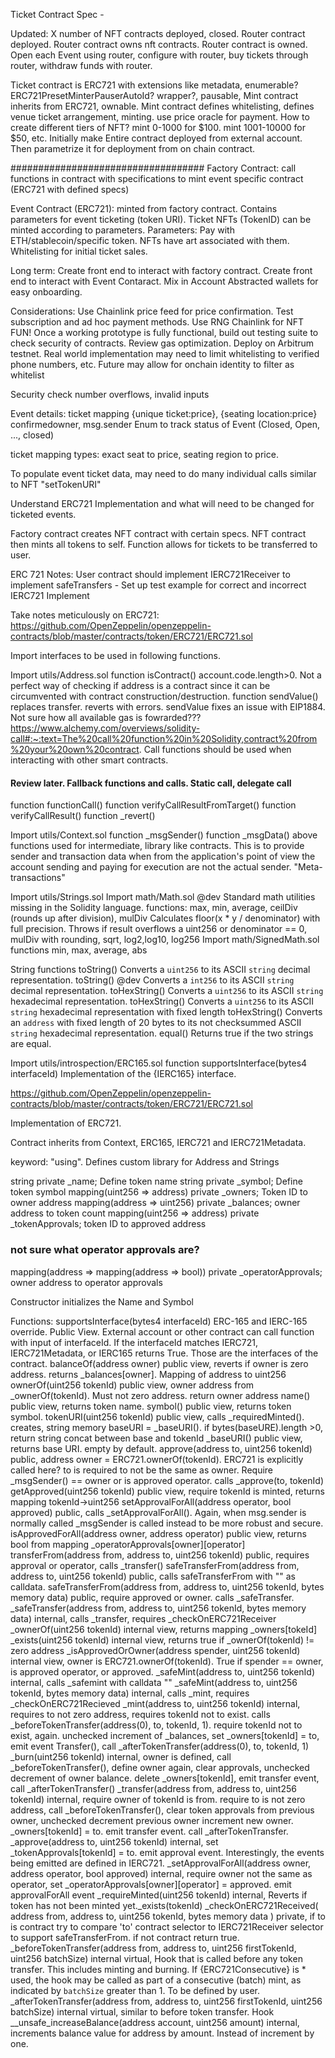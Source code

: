 Ticket Contract Spec - 

Updated: X number of NFT contracts deployed, closed.
Router contract deployed. Router contract owns nft contracts. Router contract is owned.
Open each Event using router, configure with router, buy tickets through router, withdraw funds with router.


Ticket contract is ERC721 with extensions like metadata, enumerable? ERC721PresetMinterPauserAutoId? wrapper?, pausable, 
Mint contract inherits from ERC721, ownable. Mint contract defines whitelisting, defines venue ticket arrangement, minting. use price oracle for payment.
How to create different tiers of NFT? mint 0-1000 for $100. mint 1001-10000 for $50, etc.
Initially make Entire contract deployed from external account. Then parametrize it for deployment from on chain contract.


###################################
Factory Contract:
call functions in contract with specifications to mint event specific contract (ERC721 with defined specs)

Event Contract (ERC721):
minted from factory contract. Contains parameters for event ticketing (token URI). Ticket NFTs (TokenID) can be minted according to parameters. 
Parameters: Pay with ETH/stablecoin/specific token. NFTs have art associated with them. Whitelisting for initial ticket sales. 

Long term:
Create front end to interact with factory contract.
Create front end to interact with Event Contaract.
Mix in Account Abstracted wallets for easy onboarding.

Considerations:
Use Chainlink price feed for price confirmation. Test subscription and ad hoc payment methods. Use RNG Chainlink for NFT FUN!
Once a working prototype is fully functional, build out testing suite to check security of contracts. Review gas optimization. Deploy on Arbitrum testnet.
Real world implementation may need to limit whitelisting to verified phone numbers, etc. Future may allow for onchain identity to filter as whitelist

Security check number overflows, invalid inputs


Event details:
ticket mapping {unique ticket:price}, {seating location:price}
confirmedowner, msg.sender
Enum to track status of Event (Closed, Open, ..., closed)

ticket mapping types: exact seat to price, seating region to price.

To populate event ticket data, may need to do many individual calls similar to NFT "setTokenURI"


Understand ERC721 Implementation and what will need to be changed for ticketed events.

Factory contract creates NFT contract with certain specs. NFT contract then mints all tokens to self. Function allows for tickets to be transferred to user.


ERC 721 Notes:
User contract should implement IERC721Receiver to implement safeTransfers - Set up test example for correct and incorrect IERC721 Implement

Take notes meticulously on ERC721:
https://github.com/OpenZeppelin/openzeppelin-contracts/blob/master/contracts/token/ERC721/ERC721.sol

Import interfaces to be used in following functions.

Import utils/Address.sol
function isContract() account.code.length>0. Not a perfect way of checking if address is a contract since it can be circumvented with contract construction/destruction.
function sendValue() replaces transfer. reverts with errors. sendValue fixes an issue with EIP1884. Not sure how all available gas is fowrarded???
https://www.alchemy.com/overviews/solidity-call#:~:text=The%20call%20function%20in%20Solidity,contract%20from%20your%20own%20contract.
Call functions should be used when interacting with other smart contracts.
#### Review later. Fallback functions and calls. Static call, delegate call
function functionCall() 
function verifyCallResultFromTarget()
function verifyCallResult()
function _revert()

Import utils/Context.sol
function _msgSender()
function _msgData()
above functions used for intermediate, library like contracts. This is to provide sender and transaction data when from the application's point of view the account sending and paying for execution are not the actual sender. "Meta-transactions"

Import utils/Strings.sol
Import math/Math.sol
@dev Standard math utilities missing in the Solidity language.
functions: max, min, average, ceilDiv (rounds up after division), mulDiv Calculates floor(x * y / denominator) with full precision. Throws if result overflows a uint256 or denominator == 0, mulDiv with rounding, sqrt, log2,log10, log256
Import math/SignedMath.sol
functions min, max, average, abs

String functions 
toString() Converts a `uint256` to its ASCII `string` decimal representation.
toString() @dev Converts a `int256` to its ASCII `string` decimal representation.
toHexString() Converts a `uint256` to its ASCII `string` hexadecimal representation.
toHexString() Converts a `uint256` to its ASCII `string` hexadecimal representation with fixed length
toHexString() Converts an `address` with fixed length of 20 bytes to its not checksummed ASCII `string` hexadecimal representation.
equal() Returns true if the two strings are equal.

Import utils/introspection/ERC165.sol
function supportsInterface(bytes4 interfaceId) Implementation of the {IERC165} interface.


https://github.com/OpenZeppelin/openzeppelin-contracts/blob/master/contracts/token/ERC721/ERC721.sol

Implementation of ERC721.

Contract inherits from Context, ERC165, IERC721 and IERC721Metadata.

keyword: "using". Defines custom library for Address and Strings

string private _name; Define token name
string private _symbol; Define token symbol
mapping(uint256 => address) private _owners; Token ID to owner address
mapping(address => uint256) private _balances; owner address to token count
mapping(uint256 => address) private _tokenApprovals; token ID to approved address
### not sure what operator approvals are?
mapping(address => mapping(address => bool)) private _operatorApprovals; owner address to operator approvals

Constructor initializes the Name and Symbol

Functions:
supportsInterface(bytes4 interfaceId)
    ERC-165 and IERC-165 override. Public View. External account or other contract can call function with input of interfaceId. If the interfaceId matches IERC721, IERC721Metadata, or IERC165 returns True. Those are the interfaces of the contract.
balanceOf(address owner)
    public view, reverts if owner is zero address. returns _balances[owner]. Mapping of address to uint256
ownerOf(uint256 tokenId)
    public view, owner address from _ownerOf(tokenId). Must not zero address. return owner address
name()
    public view, returns token name.
symbol()
    public view, returns token symbol.
tokenURI(uint256 tokenId)
    public view, calls _requiredMinted(). creates, string memory baseURI = _baseURI(). if bytes(baseURE).length >0, return string concat between base and tokenId
_baseURI()
    public view, returns base URI. empty by default.
approve(address to, uint256 tokenId)
    public, address owner = ERC721.ownerOf(tokenId). ERC721 is explicitly called here? to is required to not be the same as owner. Require _msgSender() == owner or is approved operator. calls _approve(to, tokenId)
getApproved(uint256 tokenId)
    public view, require tokenId is minted, returns mapping tokenId->uint256
setApprovalForAll(address operator, bool approved)
    public, calls _setApprovalForAll(). Again, when msg.sender is normally called _msgSender is called instead to be more robust and secure.
isApprovedForAll(address owner, address operator)
    public view, returns bool from mapping _operatorApprovals[owner][operator]
transferFrom(address from, address to, uint256 tokenId)
    public, requires approval or operator, calls _transfer()
safeTransferFrom(address from, address to, uint256 tokenId)
    public, calls safeTransferFrom with "" as calldata.
safeTransferFrom(address from, address to, uint256 tokenId, bytes memory data)
    public, require approved or owner. calls _safeTransfer. 
 _safeTransfer(address from, address to, uint256 tokenId, bytes memory data)
    internal, calls _transfer, requires _checkOnERC721Receiver
 _ownerOf(uint256 tokenId)
    internal view, returns mapping _owners[tokeId]
 _exists(uint256 tokenId)
    internal view, returns true if _ownerOf(tokenId) != zero address
 _isApprovedOrOwner(address spender, uint256 tokenId)
    internal view, owner is ERC721.ownerOf(tokenId). True if spender == owner, is approved operator, or approved.
 _safeMint(address to, uint256 tokenId)
    internal, calls _safemint with calldata ""
 _safeMint(address to, uint256 tokenId, bytes memory data)
    internal, calls _mint, requires _checkOnERC721Recieved
 _mint(address to, uint256 tokenId)
    internal, requires to not zero address, requires tokenId not to exist. calls _beforeTokenTransfer(address(0), to, tokenId, 1). require tokenId not to exist, again. unchecked increment of _balances, set _owners[tokenId] = to, emit event Transfer(), call _afterTokenTransfer(address(0), to, tokenId, 1)
 _burn(uint256 tokenId)
    internal, owner is defined, call _beforeTokenTransfer(), define owner again, clear approvals, unchecked decrement of owner balance. delete _owners[tokenId], emit transfer event, call _afterTokenTransfer()
 _transfer(address from, address to, uint256 tokenId)
    internal, require owner of tokenId is from. require to is not zero address, call _beforeTokenTransfer(), clear token approvals from previous owner, unchecked decrement previous owner increment new owner. _owners[tokenId] = to. emit transfer event. call _afterTokenTransfer.
 _approve(address to, uint256 tokenId)
    internal, set _tokenApprovals[tokenId] = to. emit approval event. Interestingly, the events being emitted are defined in IERC721.
 _setApprovalForAll(address owner, address operator, bool approved)
    internal, require owner not the same as operator, set _operatorApprovals[owner][operator] = approved. emit approvalForAll event
 _requireMinted(uint256 tokenId)
    internal, Reverts if token has not been minted yet._exists(tokenId)
 _checkOnERC721Received(
        address from,
        address to,
        uint256 tokenId,
        bytes memory data
    )
    private, if to is contract try to compare 'to' contract selector to IERC721Receiver selector to support safeTransferFrom. if not contract return true.
_beforeTokenTransfer(address from, address to, uint256 firstTokenId, uint256 batchSize) 
    internal virtual, Hook that is called before any token transfer. This includes minting and burning. If {ERC721Consecutive} is
     * used, the hook may be called as part of a consecutive (batch) mint, as indicated by `batchSize` greater than 1. To be defined by user.
_afterTokenTransfer(address from, address to, uint256 firstTokenId, uint256 batchSize)
    internal virtual, similar to before token transfer. Hook
__unsafe_increaseBalance(address account, uint256 amount)
    internal, increments balance value for address by amount. Instead of increment by one.